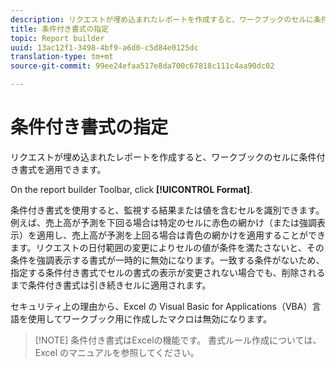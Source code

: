 ```yaml
---
description: リクエストが埋め込まれたレポートを作成すると、ワークブックのセルに条件付き書式を適用できます。
title: 条件付き書式の指定
topic: Report builder
uuid: 13ac12f1-3498-4bf9-a6d0-c5d84e0125dc
translation-type: tm+mt
source-git-commit: 99ee24efaa517e8da700c67818c111c4aa90dc02

---
```



# 条件付き書式の指定

リクエストが埋め込まれたレポートを作成すると、ワークブックのセルに条件付き書式を適用できます。

On the report builder Toolbar, click **[!UICONTROL Format]**.

条件付き書式を使用すると、監視する結果または値を含むセルを識別できます。例えば、売上高が予測を下回る場合は特定のセルに赤色の網かけ（または強調表示）を適用し、売上高が予測を上回る場合は青色の網かけを適用することができます。リクエストの日付範囲の変更によりセルの値が条件を満たさないと、その条件を強調表示する書式が一時的に無効になります。一致する条件がないため、指定する条件付き書式でセルの書式の表示が変更されない場合でも、削除されるまで条件付き書式は引き続きセルに適用されます。

セキュリティ上の理由から、Excel の Visual Basic for Applications（VBA）言語を使用してワークブック用に作成したマクロは無効になります。

> [!NOTE] 条件付き書式はExcelの機能です。 書式ルール作成については、Excel のマニュアルを参照してください。

